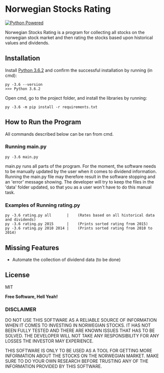 # Norwegian Stocks Rating

[![Python Powered](https://www.python.org/static/community_logos/python-powered-w-100x40.png)](https://www.python.org)

Norwegian Stocks Rating is a program for collecting all stocks on the norwegian stock market and then rating the stocks based upon historical values and dividends.

## Installation

Install [Python 3.6.2](https://www.python.org/downloads/release/python-362/) and confirm the successful installation by running (in cmd):
```
py -3.6 --version
>>> Python 3.6.2
```

Open cmd, go to the project folder, and install the libraries by running:
```
py -3.6 -m pip install -r requirements.txt
```

## How to Run the Program

All commands described below can be ran from cmd.

### Running main.py
```
py -3.6 main.py
```

main.py runs all parts of the program. For the moment, the software needs to be manually updated by the user when it comes to dividend information. Running the main.py file may therefore result in the software stopping and an 'error' message showing. The developer will try to keep the files in the 'data' folder updated, so that you as a user won't have to do this manual task.

### Examples of Running rating.py
```
py -3.6 rating.py all       |    (Rates based on all historical data and dividends)
py -3.6 rating.py 2015      |    (Prints sorted rating from 2015)
py -3.6 rating.py 2010 2014 |    (Prints sorted rating from 2010 to 2014)
```

## Missing Features

 - Automate the collection of dividend data (to be done)

License
----

MIT


**Free Software, Hell Yeah!**

### DISCLAIMER

DO NOT USE THIS SOFTWARE AS A RELIABLE SOURCE OF INFORMATION WHEN IT COMES TO INVESTING IN NORWEGIAN STOCKS. IT HAS NOT BEEN FULLY TESTED AND THERE ARE KNOWN ISSUES THAT HAS TO BE SOLVED. THE DEVELOPER WILL NOT TAKE ANY RESPONSIBILITY FOR ANY LOSSES THE INVESTOR MAY EXPERIENCE.

THIS SOFTWARE IS ONLY TO BE USED AS A TOOL FOR GETTING MORE INFORMATION ABOUT THE STOCKS ON THE NORWEGIAN MARKET. MAKE SURE TO DO YOUR OWN RESEARCH BEFORE TRUSTING ANY OF THE INFORMATION PROVIDED BY THIS SOFTWARE.
